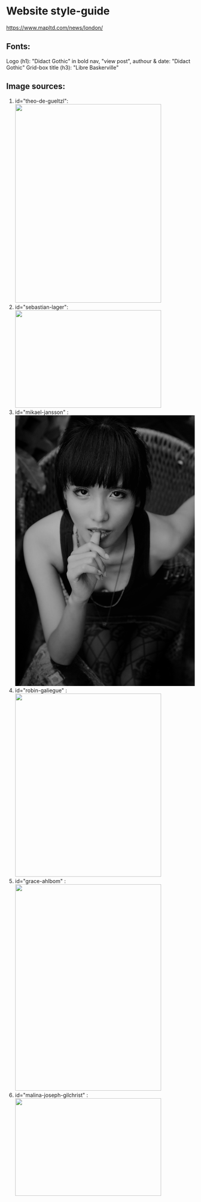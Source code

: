 # Website style-guide

https://www.mapltd.com/news/london/

## Fonts:

Logo (h1): "Didact Gothic" in bold
nav, "view post", authour & date: "Didact Gothic"
Grid-box title (h3): "Libre Baskerville"

## Image sources:

1. id="theo-de-gueltzl": <img src="https://yesassets.s3.amazonaws.com/map/cache/map-124866-w390-q90.jpg" width="390" height="529" style="opacity: 1;">
2. id="sebastian-lager": <img src="https://yesassets.s3.amazonaws.com/map/cache/map-124277-w390-x339-y317-xx3702-yy2562-q90.jpg" width="390" height="260" style="opacity: 1;">
3. id="mikael-jansson" : <img src="./images/Mikael Jansson.jpg">
4. id="robin-galiegue" : <img src="https://yesassets.s3.amazonaws.com/map/cache/map-117595-w390-q90.jpg" width="390" height="488" style="opacity: 1;">
5. id="grace-ahlbom" : <img src="https://yesassets.s3.amazonaws.com/map/cache/map-124584-w390-q90.jpg" width="390" height="550" style="opacity: 1;">
6. id="malina-joseph-gilchrist" : <img src="https://yesassets.s3.amazonaws.com/map/cache/map-124572-w390-q90.jpg" width="390" height="260" style="opacity: 1;">